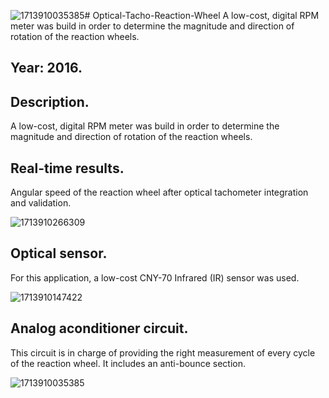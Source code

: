 ![1713910035385](https://github.com/Lechuga-Geronimo/Optical-Tacho-Reaction-Wheel/assets/142461885/b161329a-22fc-4138-98d2-06fe48062ac9)# Optical-Tacho-Reaction-Wheel
 A low-cost, digital RPM meter was build in order to determine the magnitude and direction of rotation of the reaction wheels.

## Year: 2016. 

## Description. 

A low-cost, digital RPM meter was build in order to determine the magnitude and direction of rotation of the reaction wheels.

## Real-time results. 

Angular speed of the reaction wheel after optical tachometer integration and validation.

![1713910266309](https://github.com/Lechuga-Geronimo/Optical-Tacho-Reaction-Wheel/assets/142461885/dede833c-ee15-47f1-8c6a-0aa7a5764134)

## Optical sensor.

For this application, a low-cost CNY-70 Infrared (IR) sensor was used.

![1713910147422](https://github.com/Lechuga-Geronimo/Optical-Tacho-Reaction-Wheel/assets/142461885/394444f7-53e1-4ac5-b227-004fb3400fcb)

## Analog aconditioner circuit.

This circuit is in charge of providing the right measurement of every cycle of the reaction wheel. It includes an anti-bounce section.

![1713910035385](https://github.com/Lechuga-Geronimo/Optical-Tacho-Reaction-Wheel/assets/142461885/1eeb3247-db6c-42e4-acbf-38593d75a280)

